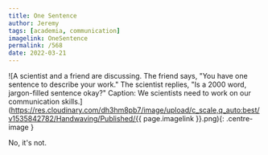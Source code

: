 ```yaml
---
title: One Sentence
author: Jeremy
tags: [academia, communication]
imagelink: OneSentence
permalink: /568
date: 2022-03-21
---
```


![A scientist and a friend are discussing. The friend says, "You have one sentence to describe your work." The scientist replies, "Is a 2000 word, jargon-filled sentence okay?" Caption: We scientists need to work on our communication skills.](https://res.cloudinary.com/dh3hm8pb7/image/upload/c_scale,q_auto:best/v1535842782/Handwaving/Published/{{ page.imagelink }}.png){: .centre-image }

No, it's not.
